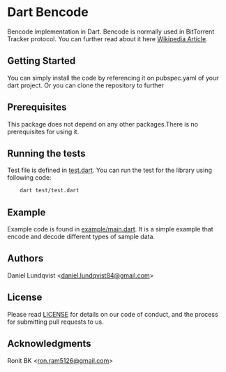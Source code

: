 Dart Bencode
============

Bencode implementation in Dart. Bencode is normally used in BitTorrent Tracker protocol. You can further read about it here [Wikipedia Article](https://en.wikipedia.org/wiki/Bencode).


## Getting Started
You can simply install the code by referencing it on pubspec.yaml of your dart project. Or you can clone the repository to further 

## Prerequisites
This package does not depend on any other packages.There is no prerequisites for using it.

## Running the tests
Test file is defined in [test.dart](test/test.dart). You can run the test for the library using following code:

```bash
    dart test/test.dart
```

## Example
Example code is found in [example/main.dart](example/main.dart). It is a simple example that encode and decode different types of sample data.

## Authors
Daniel Lundqvist <[daniel.lundqvist84@gmail.com](mailto:daniel.lundqvist84@gmail.com)>

## License
Please read [LICENSE](LICENSE) for details on our code of conduct, and the process for submitting pull requests to us.

## Acknowledgments
Ronit BK <[ron.ram5126@gmail.com](ron.ram5126@gmail.com)>
